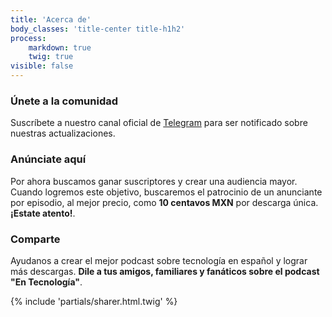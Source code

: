 ```yaml
---
title: 'Acerca de'
body_classes: 'title-center title-h1h2'
process:
    markdown: true
    twig: true
visible: false
---
```


<h3>Únete a la comunidad</h3>

Suscríbete a nuestro canal oficial de <a class="u-url telegram-blue inline-flex items-center ma2 tc br2 pa2" href="/telegram" title="Telegram" target="_blank" rel="me"><i class="fab fa-2x fa-telegram" aria-hidden="true"></i> <span class="f6 ml3 pr2">Telegram</span></a> para ser notificado sobre nuestras actualizaciones.

<h3>Anúnciate aquí</h3>

<div class="alert alert-warning" role="alert">Por ahora buscamos ganar suscriptores y crear una audiencia mayor. Cuando logremos este objetivo, buscaremos el patrocinio de un anunciante por episodio, al mejor precio, como <strong>10 centavos MXN</strong> por descarga única. <strong>¡Estate atento!</strong>.</div>

<h3>Comparte</h3>

<div class="alert alert-success" role="alert">Ayudanos a crear el mejor podcast sobre tecnología en español y lograr más descargas. <strong>Dile a tus amigos, familiares y fanáticos sobre el podcast "En Tecnología"</strong>.</div>

{% include 'partials/sharer.html.twig' %}